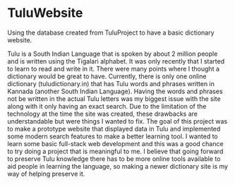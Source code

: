 # TuluWebsite
Using the database created from TuluProject to have a basic dictionary website.


Tulu is a South Indian Language that is spoken by about 2 million people and is written using
the Tigalari alphabet. It was only recently that I started to learn to read and write in it. There
were many points where I thought a dictionary would be great to have. Currently, there is only
one online dictionary (tuludictionary.in) that has Tulu words and phrases written in Kannada
(another South Indian Language). Having the words and phrases not be written in the actual
Tulu letters was my biggest issue with the site along with it only having an exact search. Due to
the limitation of the technology at the time the site was created, these drawbacks are
understandable but were things I wanted to fix.
The goal of this project was to make a prototype website that displayed data in Tulu and
implemented some modern search features to make a better learning tool. I wanted to learn
some basic full-stack web development and this was a good chance to try doing a project that is
meaningful to me. I believe that going forward to preserve Tulu knowledge there has to be more
online tools available to aid people in learning the language, so making a newer dictionary site
is my way of helping preserve it. 
